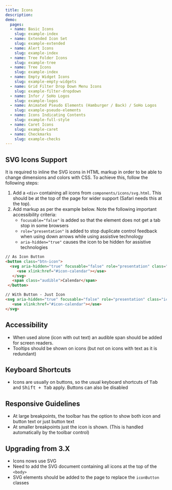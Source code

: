 ```yaml
---
title: Icons
description:
demo:
  pages:
  - name: Basic Icons
    slug: example-index
  - name: Extended Icon Set
    slug: example-extended
  - name: Alert Icons
    slug: example-index
  - name: Tree Folder Icons
    slug: example-tree
  - name: Tree Icons
    slug: example-index
  - name: Empty Widget Icons
    slug: example-empty-widgets
  - name: Grid Filter Drop Down Menu Icons
    slug: example-filter-dropdown
  - name: Infor / SoHo Logos
    slug: example-logos
  - name: Animated Pseudo Elements (Hamburger / Back) / SoHo Logos
    slug: example-pseudo-elements
  - name: Icons Indicating Contents
    slug: example-full-style
  - name: Caret Icons
    slug: example-caret
  - name: Checkmarks
    slug: example-checks
---
```


## SVG Icons Support

It is required to inline the SVG icons in HTML markup in order to be able to change dimensions and colors with CSS. To achieve this, follow the following steps:

1.  Add a `<div>` containing all icons from `components/icons/svg.html`. This should be at the top of the page for wider support (Safari needs this at the top).
2.  Add markup as per the example below. Note the following important accessibility criteria:
    * `focusable="false"` is added so that the element does not get a tab stop in some browsers
    * `role="presentation"` is added to stop duplicate control feedback when using down arrows while using assistive technology
    * `aria-hidden="true"` causes the icon to be hidden for assistive technologies

```html
// As Icon Button
<button class="btn-icon">
  <svg aria-hidden="true" focusable="false" role="presentation" class="icon">
     <use xlink:href="#icon-calendar"></use>
   </svg>
   <span class="audible">Calendar</span>
 </button>

// With Button - Just Icon
<svg aria-hidden="true" focusable="false" role="presentation" class="icon" >
   <use xlink:href="#icon-calendar"></use>
</svg>
```

## Accessibility

-   When used alone (icon with out text) an audible span should be added for screen readers.
-   Tooltips should be shown on icons (but not on icons with text as it is redundant)

## Keyboard Shortcuts

-   Icons are usually on buttons, so the usual keyboard shortcuts of <kbd>Tab</kbd> and <kbd>Shift + Tab</kbd> apply. Buttons can also be disabled

## Responsive Guidelines

-   At large breakpoints, the toolbar has the option to show both icon and button text or just button text
-   At smaller breakpoints just the icon is shown. (This is handled automatically by the toolbar control)

## Upgrading from 3.X

-   Icons nows use SVG
-   Need to add the SVG document containing all icons at the top of the `<body>`
-   SVG elements should be added to the page to replace the `iconButton` classes
